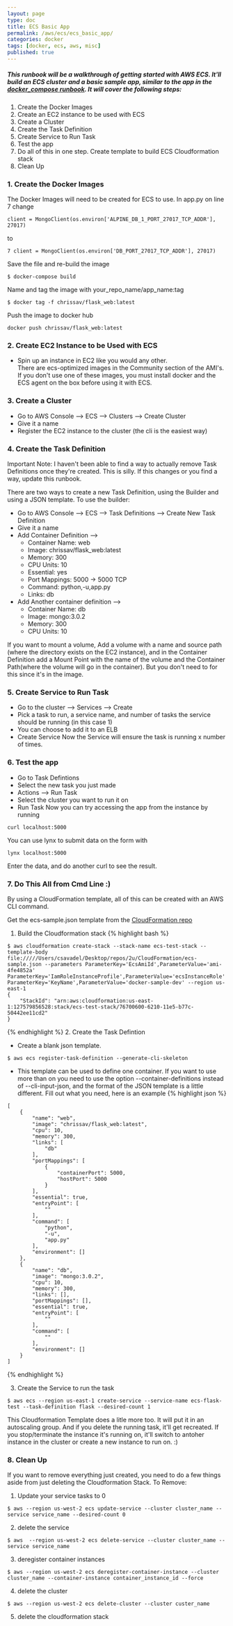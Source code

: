 ```yaml
---
layout: page
type: doc
title: ECS Basic App
permalink: /aws/ecs/ecs_basic_app/
categories: docker
tags: [docker, ecs, aws, misc]
published: true
---
```


##### This runbook will be a walkthrough of getting started with AWS ECS.  It'll build an ECS cluster and a basic sample app, similar  to the app in the [docker_compose runbook](https://tech-ops-runbook.2u.com/docker_compose/).  It will cover the following steps:
1. Create the Docker Images
2. Create an EC2 instance to be used with ECS
3. Create a Cluster
4. Create the Task Definition
5. Create Service to Run Task 
6. Test the app
7. Do all of this in one step. Create template to build ECS Cloudformation stack
8. Clean Up

### 1. Create the Docker Images
The Docker Images will need to be created for ECS to use.  In app.py on line 7 change
```
client = MongoClient(os.environ['ALPINE_DB_1_PORT_27017_TCP_ADDR'], 27017)
```
to
```
7 client = MongoClient(os.environ['DB_PORT_27017_TCP_ADDR'], 27017)
```
Save the file and re-build the image
```
$ docker-compose build
```
Name and tag the image with your_repo_name/app_name:tag
```
$ docker tag -f chrissav/flask_web:latest
```
Push the image to docker hub
```
docker push chrissav/flask_web:latest
```

### 2. Create EC2 Instance to be Used with ECS
- Spin up an instance in EC2 like you would any other.  
There are ecs-optimized images in the Community section of the AMI's.
If you don't use one of these images, you must install docker and the ECS agent on the box before using it with ECS.

### 3. Create a Cluster
- Go to AWS Console --> ECS --> Clusters --> Create Cluster
- Give it a name
- Register the EC2 instance to the cluster (the cli is the easiest way)

### 4. Create the Task Definition
Important Note: I haven't been able to find a way to actually remove Task Definitions once they're created.  This is silly.  If this changes or you find a way, update this runbook.

There are two ways to create a new Task Definition, using the Builder and using a JSON template. To use the builder:
- Go to AWS Console --> ECS --> Task Definitions --> Create New Task Definition
- Give it a name
- Add Container Definition -->
  - Container Name: web
  - Image: chrissav/flask_web:latest
  - Memory: 300
  - CPU Units: 10
  - Essential: yes
  - Port Mappings: 5000 -> 5000 TCP
  - Command: python,-u,app.py
  - Links: db
- Add Another container definition -->
  - Container Name: db
  - Image: mongo:3.0.2
  - Memory: 300
  - CPU Units: 10

If you want to mount a volume, Add a volume with a name and source path (where the directory exists on the EC2 instance), and in the Container Definition add a Mount Point with the name of the volume and the Container Path(where the volume will go in the container).  But you don't need to for this since it's in the image.

### 5. Create Service to Run Task
- Go to the cluster --> Services --> Create
- Pick a task to run, a service name, and number of tasks the service should be running (in this case 1)
- You can choose to add it to an ELB
- Create Service
Now the Service will ensure the task is running x number of times.

### 6. Test the app
- Go to Task Defintions
- Select the new task you just made
- Actions --> Run Task
- Select the cluster you want to run it on
- Run Task
Now you can try accessing the app from the instance by running
```
curl localhost:5000
```
You can use lynx to submit data on the form with
```
lynx localhost:5000
```
Enter the data, and do another curl to see the result.

### 7. Do This All from Cmd Line :)
By using a CloudFormation template, all of this can be created with an AWS CLI command.

Get the ecs-sample.json template from the [CloudFormation repo](https://github.com/2uinc/CloudFormation)

1. Build the Cloudformation stack
{% highlight bash %}
```
$ aws cloudformation create-stack --stack-name ecs-test-stack --template-body file://///Users/csavadel/Desktop/repos/2u/CloudFormation/ecs-sample.json --parameters ParameterKey='EcsAmiId',ParameterValue='ami-4fe4852a' ParameterKey='IamRoleInstanceProfile',ParameterValue='ecsInstanceRole' ParameterKey='KeyName',ParameterValue='docker-sample-dev' --region us-east-1
{
    "StackId": "arn:aws:cloudformation:us-east-1:127579856528:stack/ecs-test-stack/76700600-6210-11e5-b77c-50442ee11cd2"
}
```
{% endhighlight %}
2. Create the Task Defintion
- Create a blank json template.
```
$ aws ecs register-task-definition --generate-cli-skeleton
```
- This template can be used to define one container.  If you want to use more than on you need to use the option --container-definitions instead of --cli-input-json, and the format of the JSON template is a little different.  Fill out what you need, here is an example
{% highlight json %}
```
[
    {
        "name": "web",
        "image": "chrissav/flask_web:latest",
        "cpu": 10,
        "memory": 300,
        "links": [
            "db"
        ],
        "portMappings": [
            {
                "containerPort": 5000,
                "hostPort": 5000
            }
        ],
        "essential": true,
        "entryPoint": [
            ""
        ],
        "command": [
            "python",
            "-u",
            "app.py"
        ],
        "environment": []
    },
    {
        "name": "db",
        "image": "mongo:3.0.2",
        "cpu": 10,
        "memory": 300,
        "links": [],
        "portMappings": [],
        "essential": true,
        "entryPoint": [
            ""
        ],
        "command": [
            ""
        ],
        "environment": []
    }
]
```
{% endhighlight %}

3. Create the Service to run the task

```
$ aws ecs --region us-east-1 create-service --service-name ecs-flask-test --task-definition flask --desired-count 1
```

This Cloudformation Template does a litle more too.  It will put it in an autoscaling group.  And if you delete the running task, it'll get recreated.  If you stop/terminate the instance it's running on, it'll switch to antoher instance in the cluster or create a new instance to run on.  :)

### 8. Clean Up
If you want to remove everything just created, you need to do a few things aside from just deleting the Cloudformation Stack.
To Remove:
1.  Update your service tasks to 0
```
$ aws --region us-west-2 ecs update-service --cluster cluster_name --service service_name --desired-count 0
```
2. delete the service
```
$ aws  --region us-west-2 ecs delete-service --cluster cluster_name --service service_name
```
3. deregister container instances
```
$ aws --region us-west-2 ecs deregister-container-instance --cluster cluster_name --container-instance container_instance_id --force
```
4. delete the cluster
```
$ aws --region us-west-2 ecs delete-cluster --cluster custer_name
```
5. delete the cloudformation stack
